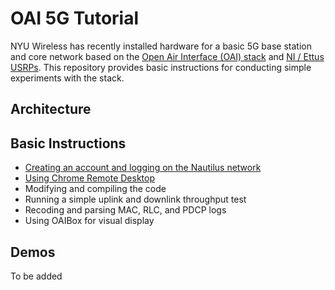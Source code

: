 # OAI 5G Tutorial

NYU Wireless has recently installed hardware for a basic 5G base station and core network based on the [Open Air Interface (OAI) stack](https://gitlab.eurecom.fr/oai/openairinterface5g) and [NI / Ettus USRPs](https://kb.ettus.com/OAI_Reference_Architecture_for_5G_and_6G_Research_with_USRP).  This repository provides basic instructions for conducting simple experiments with the stack.

## Architecture

## Basic Instructions 
*  [Creating an account and logging on the Nautilus network](./docs/login.md)
*  [Using Chrome Remote Desktop](./docs/chromeremote.md)
*  Modifying and compiling the code
*  Running a simple uplink and downlink throughput test
*  Recoding and parsing MAC, RLC, and PDCP logs
*  Using OAIBox for visual display

## Demos
To be added
